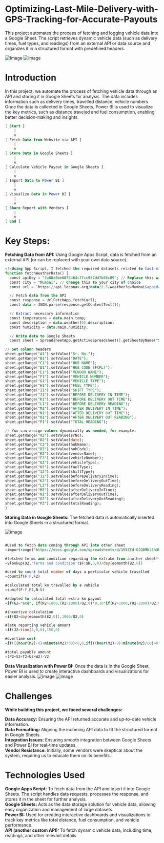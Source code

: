 # Optimizing-Last-Mile-Delivery-with-GPS-Tracking-for-Accurate-Payouts
This project automates the process of fetching and logging vehicle data into a Google Sheet. The script retrieves dynamic vehicle data (such as delivery times, fuel types, and readings) from an external API or data source and organizes it in a structured format with predefined headers.

![image](https://github.com/user-attachments/assets/e4d6da37-ada3-4269-8aad-b6da310576e3)
![image](https://github.com/user-attachments/assets/943e5602-1e33-42b2-b3bb-b63bd8cc2575)


# Introduction
In this project, we automate the process of fetching vehicle data through an API and storing it in Google Sheets for analysis. The data includes information such as delivery times, travelled distance, vehicle numbers Once the data is collected in Google Sheets, Power BI is used to visualize the key metrics, such as distance traveled and fuel consumption, enabling better decision-making and insights.
```sql
[ Start ]
    |
    v
[ Fetch Data from Website via API ]
    |
    v
[ Store Data in Google Sheets ]
    |
    v
[ Calculate Vehicle Payout in Google Sheets ]
    |
    v
[ Import Data to Power BI ]
    |
    v
[ Visualize Data in Power BI ]
    |
    v
[ Share Report with Vendors ]
    |
    v
[ End ]
```


# Key Steps:
**Fetching Data from API:** Using Google Apps Script, data is fetched from an external API (or can be replaced with your own data source).

```sql
<!=Using App Script, I fetched the required datasets related to last-mile vehicles and calculated payouts directly in Google Sheets.=>
function fetchWeatherData() {
  const apiKey = "3a88a6be6073464c7fcc937d47b58c89"; // Replace this with your OpenWeatherMap API key
  const city = "Mumbai"; // Change this to your city of choice
  const url = `https://api.loconav.org/data/2.5/weather?q=Mumbai&appid=3a88a6be6073464c7fcc937d47b58c89&units=metric`;

  // Fetch data from the API
  const response = UrlFetchApp.fetch(url);
  const data = JSON.parse(response.getContentText());

  // Extract necessary information
  const temperature = data.main.temp;
  const description = data.weather[0].description;
  const humidity = data.main.humidity;

  // Write data to Google Sheets
  const sheet = SpreadsheetApp.getActiveSpreadsheet().getSheetByName("Sheet3"); // Name of your sheet

// Set column headers
sheet.getRange("A1").setValue("Sr. No.");
sheet.getRange("B1").setValue("DATE");
sheet.getRange("C1").setValue("HUB NAME");
sheet.getRange("D1").setValue("HUB CODE (FCPL)");
sheet.getRange("E1").setValue("VENDOR NAME");
sheet.getRange("F1").setValue("VEHICLE NUMBER");
sheet.getRange("G1").setValue("VEHICLE TYPE");
sheet.getRange("H1").setValue("FUEL TYPE");
sheet.getRange("I1").setValue("SHIFT TYPE");
sheet.getRange("J1").setValue("BEFORE DELIVERY IN TIME");
sheet.getRange("K1").setValue("BEFORE DELIVERY OUT TIME");
sheet.getRange("L1").setValue("BEFORE DELIVERY READING");
sheet.getRange("M1").setValue("AFTER DELIVERY IN TIME");
sheet.getRange("N1").setValue("AFTER DELIVERY OUT TIME");
sheet.getRange("O1").setValue("AFTER DELIVERY OUT READING");
sheet.getRange("P1").setValue("TOTAL READING");

// You can assign values dynamically as needed, for example:
sheet.getRange("A2").setValue(srNo);
sheet.getRange("B2").setValue(date);
sheet.getRange("C2").setValue(hubName);
sheet.getRange("D2").setValue(hubCode);
sheet.getRange("E2").setValue(vendorName);
sheet.getRange("F2").setValue(vehicleNumber);
sheet.getRange("G2").setValue(vehicleType);
sheet.getRange("H2").setValue(fuelType);
sheet.getRange("I2").setValue(shiftType);
sheet.getRange("J2").setValue(beforeDeliveryInTime);
sheet.getRange("K2").setValue(beforeDeliveryOutTime);
sheet.getRange("L2").setValue(beforeDeliveryReading);
sheet.getRange("M2").setValue(afterDeliveryInTime);
sheet.getRange("N2").setValue(afterDeliveryOutTime);
sheet.getRange("O2").setValue(afterDeliveryOutReading);
sheet.getRange("P2").setValue(totalReading);
}
```

**Storing Data in Google Sheets:** The fetched data is automatically inserted into Google Sheets in a structured format.<br>

![image](https://github.com/user-attachments/assets/5aeb76e7-9962-4890-82bc-ccd7f7f3787a)


```sql

#Used to fetch data coming through API into other sheet
=importrange("https://docs.google.com/spreadsheets/d/1V5ZEd-OJQ0MhlEh3UBkxFIZ34SeMyfIRMJousxBGh-M/edit?gid=507610305#gid=507610305","Sheet1!A:N")

#fetched terms and condition regarding the extrakm from another sheet**
=vlookup(O2,'Terms and condition'!$F:$H,3,0)/day(eomonth(B2,0))

#used to count total number of days a perticular vehicle travelled
=countif(F:F,F2)

#calculated total km travalled by a vehicle
=sumif(F:F,F2,N:N)

#adopted to calculated total extra km payout
=if(G2="ace", if(R2>1000,(R2-1000)/Q2,0)*8,10*if(R2>1000,(R2-1000)/Q2,0))

#incentive calculation
=if(Q2=day(eomonth(B2,0)),1000/Q2,0)

#late reporting vehicle amount
=if(J2>time(4,0,0),150,0)

#overtime cost 
=if(((hour(M2)-8)+minute(M2)/60)<0,0,if(((hour(M2)-8)+minute(M2)/60)>0,1*150,0))

#total payable amount
=(P2+S2+T2+U2+W2)-V2


```

**Data Visualization with Power BI:** Once the data is in the Google Sheet, Power BI is used to create interactive dashboards and visualizations for easier analysis.
![image](https://github.com/user-attachments/assets/5391fb5b-49d7-4def-baee-45ba630334fd)
![image](https://github.com/user-attachments/assets/8cf0684d-88a2-4ab2-b54e-90993661e5da)



# Challenges

**While building this project, we faced several challenges:**

**Data Accuracy:** Ensuring the API returned accurate and up-to-date vehicle information.<br>
**Data Formatting:** Aligning the incoming API data to fit the structured format in Google Sheets.<br>
**Integration Issues:** Ensuring smooth integration between Google Sheets and Power BI for real-time updates.<br>
**Vendor Resistance:** Initially, some vendors were skeptical about the system, requiring us to educate them on its benefits.<br>

# Technologies Used
**Google Apps Script:** To fetch data from the API and insert it into Google Sheets. The script handles data requests, processes the response, and stores it in the sheet for further analysis.<br>
**Google Sheets:** Acts as the data storage solution for vehicle data, allowing easy organization and management of large datasets.<br>
**Power BI:** Used for creating interactive dashboards and visualizations to track key metrics like total distance, fuel consumption, and vehicle performance.<br>
**API (another custom API):** To fetch dynamic vehicle data, including time, readings, and other relevant details.<br>
